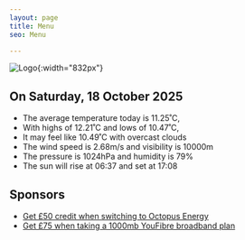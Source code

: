 ```yaml
---
layout: page
title: Menu
seo: Menu

---
```


![Logo](/images/logo.jpg){:width="832px"}

<!-- weather_marker starts -->
## On Saturday, 18 October 2025

- The average temperature today is 11.25˚C,
- With highs of 12.21˚C and lows of 10.47˚C,
- It may feel like 10.49˚C with overcast clouds
- The wind speed is 2.68m/s and visibility is 10000m
- The pressure is 1024hPa and humidity is 79%
- The sun will rise at 06:37 and set at 17:08

<!-- weather_marker ends -->

## Sponsors

- [Get £50 credit when switching to Octopus Energy](https://bit.ly/3oD1nnS)
- [Get £75 when taking a 1000mb YouFibre broadband plan](https://aklam.io/91zWhU?)
